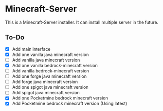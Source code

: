 # Minecraft-Server

This is a Minecraft-Server installer.
It can install multiple server in the future.

## To-Do

- [x] Add main interface
- [x] Add one vanilla java minecraft version
- [ ] Add vanilla java minecraft version
- [x] Add one vanilla bedrock-minecraft version
- [ ] Add vanilla bedrock-minecraft version
- [ ] Add one forge java minecraft version
- [ ] Add forge java minecraft version
- [ ] Add one spigot java minecraft version
- [ ] Add spigot java minecraft version
- [x] Add one Pocketmine bedrock minecraft version
- [x] Add Pocketmine bedrock minecraft version (Using latest)
